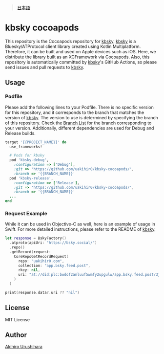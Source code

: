 > [日本語](./README_ja.md)

# kbsky cocoapods

This repository is the Cocoapods repository for [kbsky].
[kbsky] is a Bluesky/ATProtocol client library created using Kotlin Multiplatform.
Therefore, it can be built and used on Apple devices such as iOS. Here,
we distribute the library built as an XCFramework via Cocoapods.
Also, this repository is automatically committed by [kbsky]'s GitHub Actions,
so please send issues and pull requests to [kbsky].

## Usage

### Podfile

Please add the following lines to your Podfile.
There is no specific version for this repository,
and it corresponds to the branch that matches the version of [kbsky].
The version to use is determined by specifying the branch of this repository.
Check the [Branch List](https://github.com/uakihir0/kbsky-cocoapods/branches)
for the branch corresponding to your version.
Additionally, different dependencies are used for Debug and Release builds.

```ruby
target '{{PROJECT_NAME}}' do
  use_frameworks!

  # Pods for kbsky
  pod 'kbsky-debug', 
    :configuration => ['Debug'], 
    :git => 'https://github.com/uakihir0/kbsky-cocoapods/', 
    :branch => '{{BRANCH_NAME}}'
  pod 'kbsky-release', 
    :configuration => ['Release'], 
    :git => 'https://github.com/uakihir0/kbsky-cocoapods/', 
    :branch => '{{BRANCH_NAME}}'
  ...
end
```

### Request Example

While it can be used in Objective-C as well,
here is an example of usage in Swift.
For more detailed instructions, please refer to the README of [kbsky].

```swift
let response = BskyFactory()
  .atproto(apiUri: "https://bsky.social/")
  .repo()
  .getRecord(request:
    CoreRepoGetRecordRequest(
      repo: "uakihir0.com",
      collection: "app.bsky.feed.post",
      rkey: nil,
      uri: "at://did:plc:bwdof2anluuf5wmfy2upgulw/app.bsky.feed.post/3jqcyfp3zt22s"
    )
  )

print(response.data?.uri ?? "nil") 
```

## License

MIT License

## Author

[Akihiro Urushihara](https://github.com/uakihir0)

[kbsky]: https://github.com/uakihir0/kbsky